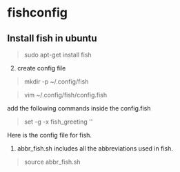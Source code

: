 # fishconfig

## Install fish in ubuntu
> sudo apt-get install fish

2. create config file
> mkdir -p ~/.config/fish

> vim ~/.config/fish/config.fish

add the following commands inside the config.fish

> set -g -x fish_greeting ''



Here is the config file for fish.
1. abbr_fish.sh includes all the abbreviations used in fish.
> source abbr_fish.sh

